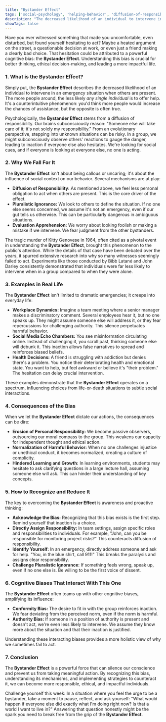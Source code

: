 ```yaml
---
title: "Bystander Effect"
tags: ['social-psychology', 'helping-behavior', 'diffusion-of-responsibility']
description: "The decreased likelihood of an individual to intervene in an emergency situation when others are present."
showTags: false
---
```



Have you ever witnessed something that made you uncomfortable, even disturbed, but found yourself hesitating to act? Maybe a heated argument on the street, a questionable decision at work, or even just a friend making a clearly bad choice. That hesitation could be attributed to a powerful cognitive bias: the **Bystander Effect**. Understanding this bias is crucial for better thinking, ethical decision-making, and leading a more impactful life.

### 1. What is the Bystander Effect?

Simply put, the **Bystander Effect** describes the decreased likelihood of an individual to intervene in an emergency situation when others are present. The more people around, the less likely *any single individual* is to offer help. It's a counterintuitive phenomenon: you'd think more people would increase the chances of assistance, but the opposite is often true.

Psychologically, the **Bystander Effect** stems from a diffusion of responsibility. Our brains subconsciously reason: "Someone else will take care of it; it's not solely my responsibility." From an evolutionary perspective, stepping into unknown situations can be risky. In a group, we might subconsciously observe others' reactions to gauge the danger, leading to inaction if everyone else also hesitates. We're looking for social cues, and if everyone is looking at everyone else, no one is acting.

### 2. Why We Fall For It

The **Bystander Effect** isn't about being callous or uncaring; it's about the influence of social context on our behavior. Several mechanisms are at play:

*   **Diffusion of Responsibility:** As mentioned above, we feel less personal obligation to act when others are present. This is the core driver of the effect.
*   **Pluralistic Ignorance:** We look to others to define the situation. If no one else seems concerned, we assume it's not an emergency, even if our gut tells us otherwise. This can be particularly dangerous in ambiguous situations.
*   **Evaluation Apprehension:** We worry about looking foolish or making a mistake if we intervene. We fear judgment from the other bystanders.

The tragic murder of Kitty Genovese in 1964, often cited as a pivotal event in understanding the **Bystander Effect**, brought this phenomenon to the public's attention. While the details of that case have been debated over the years, it spurred extensive research into why so many witnesses seemingly failed to act. Experiments like those conducted by Bibb Latané and John Darley consistently demonstrated that individuals were far less likely to intervene when in a group compared to when they were alone.

### 3. Examples in Real Life

The **Bystander Effect** isn't limited to dramatic emergencies; it creeps into everyday life:

*   **Workplace Dynamics:** Imagine a team meeting where a senior manager makes a discriminatory comment. Several employees hear it, but no one speaks up. They might assume someone else will address it, or they fear repercussions for challenging authority. This silence perpetuates harmful behavior.
*   **Social Media Echo Chambers:** You see misinformation circulating online. Instead of challenging it, you scroll past, thinking someone else will debunk it. This inaction allows false narratives to spread and reinforces biased beliefs.
*   **Health Decisions:** A friend is struggling with addiction but denies there's a problem. You notice their deteriorating health and emotional state. You want to help, but feel awkward or believe it's "their problem." The hesitation can delay crucial intervention.

These examples demonstrate that the **Bystander Effect** operates on a spectrum, influencing choices from life-or-death situations to subtle social interactions.

### 4. Consequences of the Bias

When we let the **Bystander Effect** dictate our actions, the consequences can be dire:

*   **Erosion of Personal Responsibility:** We become passive observers, outsourcing our moral compass to the group. This weakens our capacity for independent thought and ethical action.
*   **Normalization of Harmful Behavior:** When no one challenges injustice or unethical conduct, it becomes normalized, creating a culture of complicity.
*   **Hindered Learning and Growth:** In learning environments, students may hesitate to ask clarifying questions in a large lecture hall, assuming someone else will ask. This can hinder their understanding of key concepts.

### 5. How to Recognize and Reduce It

The key to overcoming the **Bystander Effect** is awareness and proactive thinking:

*   **Acknowledge the Bias:** Recognizing that this bias exists is the first step. Remind yourself that inaction is a choice.
*   **Directly Assign Responsibility:** In team settings, assign specific roles and responsibilities to individuals. For example, "John, can you be responsible for monitoring project risks?" This counteracts diffusion of responsibility.
*   **Identify Yourself:** In an emergency, directly address someone and ask for help. "You, in the blue shirt, call 911!" This breaks the paralysis and assigns clear responsibility.
*   **Challenge Pluralistic Ignorance:** If something feels wrong, speak up, even if no one else is. Be willing to be the first voice of dissent.

### 6. Cognitive Biases That Interact With This One

The **Bystander Effect** often teams up with other cognitive biases, amplifying its influence:

*   **Conformity Bias:** The desire to fit in with the group reinforces inaction. We fear deviating from the perceived norm, even if the norm is harmful.
*   **Authority Bias:** If someone in a position of authority is present and doesn't act, we're even less likely to intervene. We assume they know more about the situation and that their inaction is justified.

Understanding these interacting biases provides a more holistic view of why we sometimes fail to act.

### 7. Conclusion

The **Bystander Effect** is a powerful force that can silence our conscience and prevent us from taking meaningful action. By recognizing this bias, understanding its mechanisms, and implementing strategies to counteract it, we can become more responsible, ethical, and impactful individuals.

Challenge yourself this week: In a situation where you feel the urge to be a bystander, take a moment to pause, reflect, and ask yourself: "What would happen if everyone else did exactly what I'm doing right now? Is that a world I want to live in?" Answering that question honestly might be the spark you need to break free from the grip of the **Bystander Effect**.

